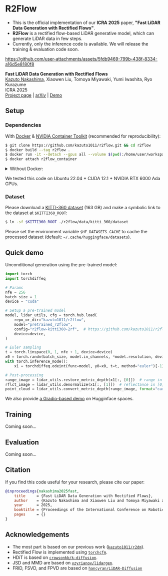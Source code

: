 # R2Flow

* This is the official implementation of our **ICRA 2025** paper, **"Fast LiDAR Data Generation with Rectified Flows"**.
* **R2Flow** is a rectified flow-based LiDAR generative model, which can generate LiDAR data in few steps.
* Currently, only the inference code is available. We will release the training & evaluation code soon.

https://github.com/user-attachments/assets/5fdb9469-799b-438f-8334-a16d5e8180f8

**Fast LiDAR Data Generation with Rectified Flows**<br>
[Kazuto Nakashima](https://kazuto1011.github.io), Xiaowen Liu, Tomoya Miyawaki, Yumi Iwashita, Ryo Kurazume<br>
ICRA 2025<br>
[Project page](https://kazuto1011.github.io/r2flow) | [arXiv](https://arxiv.org/abs/2412.02241) | [Demo](https://huggingface.co/spaces/kazuto1011/r2flow)

## Setup

### Dependencies

With [Docker](https://docs.docker.com/engine/install/ubuntu/#install-using-the-convenience-script) & [NVIDIA Container Toolkit](https://docs.nvidia.com/datacenter/cloud-native/container-toolkit/latest/install-guide.html) (recommended for reproducibility):

```bash
$ git clone https://github.com/kazuto1011/r2flow.git && cd r2flow
$ docker build --tag r2flow .
$ docker run -it --detach --gpus all --volume $(pwd):/home/user/workspace --name r2flow_container r2flow
$ docker attach r2flow_container
```

<details>
<summary>Without Docker:</summary>

```bash
$ git clone https://github.com/kazuto1011/r2flow.git && cd r2flow
$ pip install -r requirements.txt
$ sudo apt install libsparsehash-dev # for torchsparse
$ pip install git+https://github.com/mit-han-lab/torchsparse.git@v2.0.0
$ pip install natten==0.17.1+torch210cu121 --find-links https://shi-labs.com/natten/wheels/
```
</details>

We tested this code on Ubuntu 22.04 + CUDA 12.1 + NVIDIA RTX 6000 Ada GPUs.

### Dataset

Please download a [KITTI-360 dataset](http://www.cvlibs.net/datasets/kitti-360/) (163 GB) and make a symbolic link to the dataset at `$KITTI360_ROOT`:

```sh
$ ln -sf $KITTI360_ROOT ./r2flow/data/kitti_360/dataset
```

Please set the environment variable `$HF_DATASETS_CACHE` to cache the processed dataset (default: `~/.cache/huggingface/datasets`).

## Quick demo

Unconditional generation using the pre-trained model:

```py
import torch
import torchdiffeq

# Params
nfe = 256
batch_size = 1
device = "cuda"

# Setup a pre-trained model
model, lidar_utils, cfg = torch.hub.load(
    repo_or_dir="kazuto1011/r2flow",
    model="pretrained_r2flow",
    config="r2flow-kitti360-2rf",  # https://github.com/kazuto1011/r2flow/releases/tag/weights
    device=device,
)

# Euler sampling
t = torch.linspace(0, 1, nfe + 1, device=device)
x0 = torch.randn(batch_size, model.in_channels, *model.resolution, device=device)
with torch.inference_mode():
    x1 = torchdiffeq.odeint(func=model, y0=x0, t=t, method="euler")[-1]

# Post-processing
range_image = lidar_utils.restore_metric_depth(x1[:, [0]])  # range in [0, 80]
rflct_image = lidar_utils.denormalize(x1[:, [1]])  # reflectance in [0, 1]
point_cloud = lidar_utils.convert_metric_depth(range_image, format="cartesian")
```

We also provide [a Gradio-based demo](https://huggingface.co/spaces/kazuto1011/r2flow) on Hugginface spaces.

## Training

Coming soon...

## Evaluation

Coming soon...

## Citation

If you find this code useful for your research, please cite our paper:

```bibtex
@inproceedings{nakashima2025fast,
    title     = {Fast LiDAR Data Generation with Rectified Flows},
    author    = {Kazuto Nakashima and Xiaowen Liu and Tomoya Miyawaki and Yumi Iwashita and Ryo Kurazume},
    year      = 2025,
    booktitle = {Proceedings of the International Conference on Robotics and Automation (ICRA)},
    pages     = {}
}
```

## Acknowledgements

* The most part is based on our previous work ([`kazuto1011/r2dm`](https://github.com/kazuto1011/r2dm)).
* Rectified Flow is implemented using [`torchcfm`](https://github.com/atong01/conditional-flow-matching).
* HDiT is based on [`crowsonkb/k-diffusion`](https://github.com/crowsonkb/k-diffusion).
* JSD and MMD are based on [`vzyrianov/lidargen`](https://github.com/vzyrianov/lidargen).
* FRID, FSVD, and FPVD are based on [`hancyran/LiDAR-Diffusion`](https://github.com/hancyran/LiDAR-Diffusion)